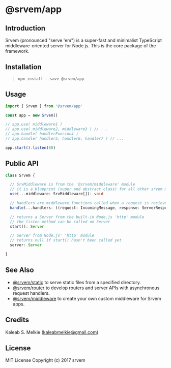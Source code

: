 # @srvem/app
  
## Introduction
Srvem (pronounced "serve 'em") is a super-fast and minimalist TypeScript middleware-oriented server for Node.js. This is the core package of the framework.
  
## Installation
> `npm install --save @srvem/app`
  
## Usage
```typescript
import { Srvem } from '@srvem/app'

const app = new Srvem()

// app.use( middleware1 )
// app.use( middleware2, middleware3 ) // ...
// app.handle( handlerFuncion4 )
// app.handle( handler5, handler6, handler7 ) // ...

app.start().listen(80)

```
    
## Public API
```typescript
class Srvem {

  // SrvMiddleware is from the '@srvem/middleware' module
  // it is a blueprint (super and abstract class) for all other srvem middlewares
  use(...middleware: SrvMiddleware[]): void

  // handlers are middleware functions called when a request is recieved
  handle(...handlers: ((request: IncomingMessage, response: ServerResponse) => void)[]): void

  // returns a Server from the built-in Node.js 'http' module
  // the listen method can be called on Server
  start(): Server

  // Server from Node.js' 'http' module
  // returns null if start() hasn't been called yet
  server: Server

}

```
  
## See Also
- [@srvem/static](https://github.com/srvem/static) to serve static files from a specified directory.
- [@srvem/router](https://github.com/srvem/router) to develop routers and server APIs with asynchronous request handlers.
- [@srvem/middleware](https://github.com/srvem/static) to create your own custom middleware for Srvem apps.
  
## Credits
Kaleab S. Melkie (<kaleabmelkie@gmail.com>)
  
## License
MIT License
Copyright (c) 2017 srvem
